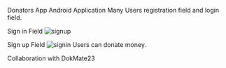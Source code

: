 Donators App
Android Application
Many Users registration field and login field.

Sign in Field
![signup](https://user-images.githubusercontent.com/96385473/170825722-9dfd7078-17c8-4267-ae04-5c2a42abbc19.jpeg)

Sign up Field
![signin](https://user-images.githubusercontent.com/96385473/170825719-860a3810-8305-4af8-aa79-3040baee3f6c.jpg)
Users can donate money.

Collaboration with DokMate23
